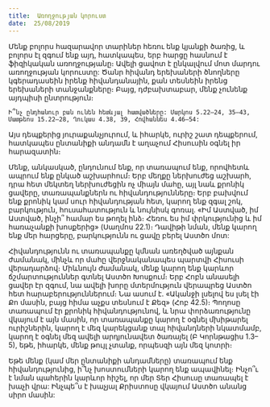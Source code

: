 ```yaml
---
title:  Առողջության կորուստ
date:  25/08/2019
---
```


Մենք բոլորս հազարավոր տարիներ հեռու ենք կյանքի ծառից, և բոլորս էլ զգում ենք այդ, հատկապես, երբ հարցը հասնում է ֆիզիկական առողջությանը։  Ավելի ցավոտ է ընկալվում մոտ մարդու առողջության կորուստը: Ծանր հիվանդ երեխաների ծնողները կգերադասեին իրենք հիվանդանային, քան տեսնեին իրենց երեխաների տանջանքները։ Բայց, դժբախտաբար, մենք չունենք այդպիսի ընտրություն։

`Ի՞նչ ընդհանուր բան ունեն հետևյալ հատվածները: Մարկոս 5.22–24, 35–43, Մատթեոս 15.22–28, Ղուկաս 4.38, 39, Հովհաննես 4.46–54:`

Այս դեպքերից յուրաքանչյուրում, և իհարկե, ուրիշ շատ դեպքերում, հատկապես ընտանիքի անդամն է աղաչում Հիսուսին օգնել իր հարազատին։

Մենք, անկասկած, ընդունում ենք, որ տառապում ենք, որովհետև ապրում ենք ընկած աշխարհում։ Երբ մեղքը ներխուժեց աշխարհ, դրա հետ մեկտեղ ներխուժեցին ոչ միայն մահը, այլ նաև քրոնիկ ցավերը, տառապանքներն ու հիվանդությունները։ Երբ բախվում ենք քրոնիկ կամ սուր հիվանդության հետ, կարող ենք զգալ շոկ, բարկություն, հուսահատություն և նույնիսկ գոռալ. «Իմ Աստված, իմ Աստված, ինչի՞ համար ես թողել ինձ։ Հեռու ես իմ փրկությունից և իմ հառաչանքի խոսքերից» (Սաղմոս 22.1)։ Դավիթի նման, մենք կարող ենք մեր հարցերը, բարկությունն ու ցավը բերել Աստծո մոտ:

Հիվանդությունն ու տառապանքը կմնան առեղծված այնքան ժամանակ, մինչև որ մահը վերջնականապես պարտվի Հիսուսի վերադարձով։ Միևնույն ժամանակ, մենք կարող ենք կարևոր ճշմարտություններ գտնել Աստծո Խոսքում։ Երբ Հոբն անասելի ցավեր էր զգում, նա ավելի խորը մտերմություն վերապրեց Աստծո հետ հարաբերություններում։ Նա ասում է. «Ականջի լսելով ես լսել էի Քո մասին, բայց հիմա աչքս տեսնում է Քեզ» (Հոբ 42.5)։ Պողոսը տառապում էր քրոնիկ հիվանդությունով, և նրա փորձառությունը վկայում է այն մասին, որ տառապանքը կարող է օգնել մխիթարել ուրիշներին, կարող է մեզ կարեկցանք տալ հիվանդների նկատմամբ, կարող է օգնել մեզ ավելի արդյունավետ ծառայել (Բ Կորնթացիս 1.3–5), եթե, իհարկե, մենք թույլ չտանք, որպեսզի այն մեզ կոտրի։

Եթե մենք (կամ մեր ընտանիքի անդամները) տառապում ենք հիվանդությունից, ի՞նչ խոստումների կարող ենք ապավինել։ Ինչո՞ւ է նման պահերին կարևոր հիշել, որ մեր Տեր Հիսուսը տառապել է խաչի վրա: Ինչպե՞ս է խաչյալ Քրիստոսը վկայում Աստծո անանց սիրո մասին: